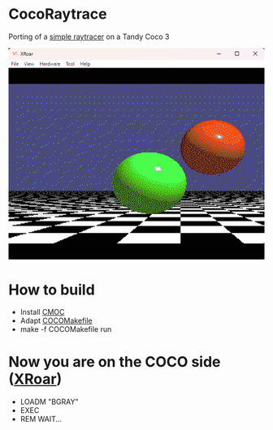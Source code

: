 # CocoRaytrace

Porting of a [simple raytracer](https://github.com/WyattAutomation/Simple-Raytracer-in-C) on a Tandy Coco 3

<img src="CocoRT.png">

# How to build
- Install [CMOC](http://perso.b2b2c.ca/~sarrazip/dev/cmoc.html)
- Adapt [COCOMakefile](./COCOMakefile)
- make -f COCOMakefile run

# Now you are on the COCO side ([XRoar](https://www.6809.org.uk/xroar/))
- LOADM "BGRAY"
- EXEC
- REM WAIT...
